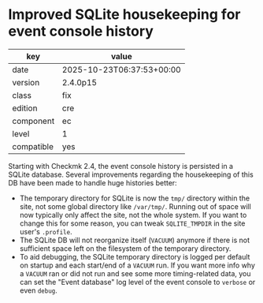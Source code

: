 [//]: # (werk v2)
# Improved SQLite housekeeping for event console history

key        | value
---------- | ---
date       | 2025-10-23T06:37:53+00:00
version    | 2.4.0p15
class      | fix
edition    | cre
component  | ec
level      | 1
compatible | yes

Starting with Checkmk 2.4, the event console history is persisted in a SQLite
database. Several improvements regarding the housekeeping of this DB have been
made to handle huge histories better:

- The temporary directory for SQLite is now the `tmp/` directory within the
  site, not some global directory like `/var/tmp/`. Running out of space will
  now typically only affect the site, not the whole system. If you want to
  change this for some reason, you can tweak `SQLITE_TMPDIR` in the site user's
  `.profile`.
- The SQLite DB will not reorganize itself (`VACUUM`) anymore if there is not
  sufficient space left on the filesystem of the temporary directory.
- To aid debugging, the SQLite temporary directory is logged per default on
  startup and each start/end of a `VACUUM` run. If you want more info why a
  `VACUUM` ran or did not run and see some more timing-related data, you can set
  the "Event database" log level of the event console to `verbose` or even
  `debug`.

